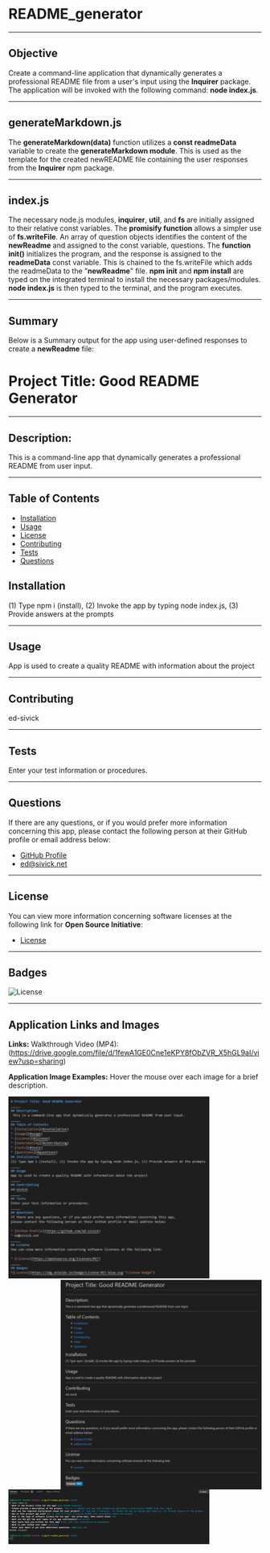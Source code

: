 # README_generator
___ 
## Objective
Create a command-line application that dynamically generates a professional README file from a user's input using the **Inquirer** package. The application will be invoked with the following command: **node index.js**.
___
## generateMarkdown.js
The **generateMarkdown(data)** function utilizes a **const readmeData** variable to create the **generateMarkdown module**.  This is used as the template for the created newREADME file containing the user responses from the **Inquirer** npm package.    
___
## index.js
The necessary node.js modules, **inquirer**, **util**, and **fs** are initially assigned to their relative const variables.  The **promisify function** allows a simpler use of **fs.writeFile**.  An array of question objects identifies the content of the **newReadme** and assigned to the const variable, questions. The **function init()** initializes the program, and the response is assigned to the **readmeData** const variable.  This is chained to the fs.writeFile which adds the readmeData to the "**newReadme**" file. **npm init** and **npm install** are typed on the integrated terminal to install the necessary packages/modules. **node index.js** is then typed to the terminal, and the program executes. 

___
## Summary
Below is a Summary output for the app using user-defined responses to create a **newReadme** file:

# Project Title: Good README Generator
_____
## Description:
 This is a command-line app that dynamically generates a professional README from user input.
_____
## Table of Contents
* [Installation](#installation)
* [Usage](#usage)
* [License](#license)
* [Contributing](#contributing)
* [Tests](#tests)
* [Questions](#questions)
## Installation
(1) Type npm i (install), (2) Invoke the app by typing node index.js, (3) Provide answers at the prompts
_____
## Usage
App is used to create a quality README with information about the project
_____
## Contributing
ed-sivick
_____
## Tests
Enter your test information or procedures.
_____
## Questions
If there are any questions, or if you would prefer more information concerning this app,
please contact the following person at their GitHub profile or email address below:

* [GitHub Profile](https://github.com/ed-sivick)
* ed@sivick.net
_____
## License
You can view more information concerning software licenses at the following link for **Open Source Initiative**:

* [License](https://opensource.org/licenses/MIT)
_____
## Badges
![License](https://img.shields.io/badge/License-MIT-blue.svg "License Badge")

___
## Application Links and Images  
**Links:**
Walkthrough Video (MP4): (https://drive.google.com/file/d/1fewA1GE0Cne1eKPY8fObZVR_X5hGL9aI/view?usp=sharing)

**Application Image Examples:** Hover the mouse over each image for a brief description.
<p align="left">
  <img src="utils/images/new_readme1.png" width="400" margin-bottom: 10px; title="image of newREADME file unrendered" alt="image of newREADME file unrendered">
  
  <img src="utils/images/new_readme2.png" width="400" align="right" title="image of newREADME file rendered" alt="image of newREADME file rendered">
  </p>

  <p align="left">
  <img src="utils/images/node_indexjs.png" width="400" margin-top: 10px; title="image of user responses from running node index.js" alt="image of user responses from running node index.js">